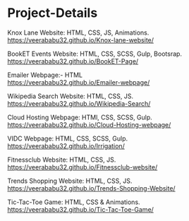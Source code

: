 # Project-Details
Knox Lane Website: HTML, CSS, JS, Animations.
https://veerababu32.github.io/Knox-lane-website/

BookET Events Website: HTML, CSS, SCSS, Gulp, Bootsrap.                                                                 
https://veerababu32.github.io/BookET-Page/

Emailer Webpage:- HTML                                                                                                                                                  
https://veerababu32.github.io/Emailer-webpage/

Wikipedia Search Website: HTML, CSS, JS.                                                                                                                                
https://veerababu32.github.io/Wikipedia-Search/

Cloud Hosting Webpage: HTMl, CSS, SCSS, Gulp.                                                                                                                          
https://veerababu32.github.io/Cloud-Hosting-webpage/

VIDC Webpage: HTML, CSS, SCSS, Gulp.
https://veerababu32.github.io/Irrigation/

Fitnessclub Website: HTML, CSS, JS.                                                                                                                                  
https://veerababu32.github.io/Fitnessclub-website/

Trends Shopping Website: HTML, CSS, JS.
https://veerababu32.github.io/Trends-Shopping-Website/

Tic-Tac-Toe Game: HTML, CSS & Animations.
https://veerababu32.github.io/Tic-Tac-Toe-Game/
